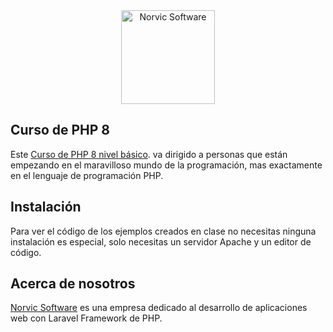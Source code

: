 <div align="center">
    <a href="https://norvicsoftware.com">
        <img
            alt="Norvic Software"
            src="https://norvicsoftware.com/logos/norvic-software.svg"
            width="150">
    </a>
</div>

## Curso de PHP 8  
Este [Curso de PHP 8 nivel básico](https://norvicsoftware.com/tutoriales-de-php/). va dirigido a personas que están empezando en el maravilloso mundo de la programación, mas exactamente en el lenguaje de programación PHP.

## Instalación 
Para ver el código de los ejemplos creados en clase no necesitas ninguna instalación es especial, solo necesitas un servidor Apache y un editor de código.

## Acerca de nosotros
[Norvic Software](https://norvicsoftware.com) es una empresa dedicado al desarrollo de aplicaciones web con Laravel Framework de PHP.

